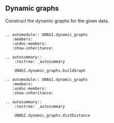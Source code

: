 ## Dynamic graphs

Construct the dynamic graphs for the given data. 


```{eval-rst}

.. automodule:: UNAGI.dynamic_graphs
   :members:
   :undoc-members:
   :show-inheritance:

.. autosummary::
    :toctree: _autosummary

    UNAGI.dynamic_graphs.buildGraph

.. automodule:: UNAGI.dynamic_graphs
   :members:
   :undoc-members:
   :show-inheritance:

.. autosummary::
    :toctree: _autosummary

    UNAGI.dynamic_graphs.distDistance
```